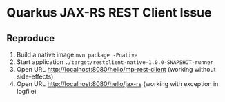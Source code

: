 # Quarkus JAX-RS REST Client Issue

## Reproduce

1. Build a native image ```mvn package -Pnative```
2. Start application ```./target/restclient-native-1.0.0-SNAPSHOT-runner```
3. Open URL <http://localhost:8080/hello/mp-rest-client> (working without side-effects)
4. Open URL <http://localhost:8080/hello/jax-rs> (working with exception in logfile)
